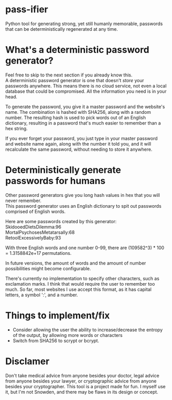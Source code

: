 # pass-ifier
Python tool for generating strong, yet still humanly memorable, passwords that can be deterministically regenerated at any time.

# What's a deterministic password generator?
Feel free to skip to the next section if you already know this.  
A deterministic password generator is one that doesn't *store* your passwords anywhere. 
This means there is no cloud service, not even a local database that could be compromised. All the information
you need is in your head.

To generate the password, you give it a master password and the website's name.  The combination
is hashed with SHA256, along with a random number.  The resulting hash is used to pick words out of an English
dictionary, resulting in a password that's much easier to remember than a hex string.

If you ever forget your password, you just type in your master password and website name again,
along with the number it told you, and it will recalculate the same password, without needing to store
it anywhere.

# Deterministically generate passwords for humans
Other password generators give you long hash values in hex that you will never remember.  
This password generator uses an English dictionary to spit out passwords comprised of English words.

Here are some passwords created by this generator:  
SkidooedDietsDilemma:96  
MortalPsychosesMetatarsally:68  
RetoolExcessivelyBaby:93

With three English words and one number 0-99, there are (109582^3) * 100 = 1.3158842e+17 permutations.

In future versions, the amount of words and the amount of number possibilities might become configurable.

There's currently no implementation to specify other characters, such as exclamation marks.  I think that would require the user
to remember too much.  So far, most websites I use accept this format, as it has capital letters, a symbol ':', and a number.

# Things to implement/fix
* Consider allowing the user the ability to increase/decrease the entropy of the output, by allowing more words or characters
* Switch from SHA256 to scrypt or bcrypt.

# Disclamer
Don't take medical advice from anyone besides your doctor, legal advice from anyone besides your lawyer, or cryptographic advice from anyone besides your cryptographer.
This tool is a project made for fun.  I myself use it, but I'm not Snowden, and there may be flaws in its design or concept.
